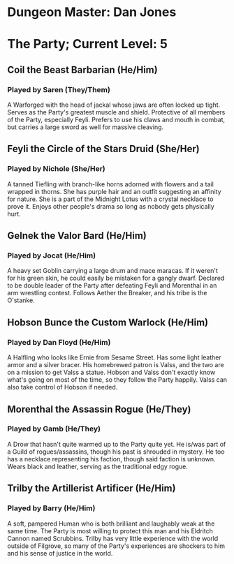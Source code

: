 # Dungeon Master: Dan Jones

# The Party; Current Level: 5

## Coil the Beast Barbarian (He/Him)

### Played by Saren (They/Them)

A Warforged with the head of jackal whose jaws are often locked up tight. Serves as the Party's greatest muscle and shield. Protective of all members of the Party, especially Feyli. Prefers to use his claws and mouth in combat, but carries a large sword as well for massive cleaving.

## Feyli the Circle of the Stars Druid (She/Her)

### Played by Nichole (She/Her)

A tanned Tiefling with branch-like horns adorned with flowers and a tail wrapped in thorns. She has purple hair and an outfit suggesting an affinity for nature. She is a part of the Midnight Lotus with a crystal necklace to prove it. Enjoys other people's drama so long as nobody gets physically hurt.

## Gelnek the Valor Bard (He/Him)

### Played by Jocat (He/Him)

A heavy set Goblin carrying a large drum and mace maracas. If it weren't for his green skin, he could easily be mistaken for a gangly dwarf. Declared to be double leader of the Party after defeating Feyli and Morenthal in an arm wrestling contest. Follows Aether the Breaker, and his tribe is the O'stanke.

## Hobson Bunce the Custom Warlock (He/Him)

### Played by Dan Floyd (He/Him)

A Halfling who looks like Ernie from Sesame Street. Has some light leather armor and a silver bracer. His homebrewed patron is Valss, and the two are on a mission to get Valss a statue. Hobson and Valss don't exactly know what's going on most of the time, so they follow the Party happily. Valss can also take control of Hobson if needed.

## Morenthal the Assassin Rogue (He/They)

### Played by Gamb (He/They)

A Drow that hasn't quite warmed up to the Party quite yet. He is/was part of a Guild of rogues/assassins, though his past is shrouded in mystery. He too has a necklace representing his faction, though said faction is unknown. Wears black and leather, serving as the traditional edgy rogue.

## Trilby the Artillerist Artificer (He/Him)

### Played by Barry (He/Him)

A soft, pampered Human who is both brilliant and laughably weak at the same time. The Party is most willing to protect this man and his Eldritch Cannon named Scrubbins. Trilby has very little experience with the world outside of Filgrove, so many of the Party's experiences are shockers to him and his sense of justice in the world.
